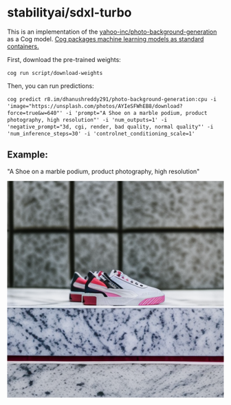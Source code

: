 # stabilityai/sdxl-turbo

This is an implementation of the [yahoo-inc/photo-background-generation](https://huggingface.co/yahoo-inc/photo-background-generation) as a Cog model. [Cog packages machine learning models as standard containers.](https://github.com/replicate/cog)

First, download the pre-trained weights:

    cog run script/download-weights

Then, you can run predictions:

    cog predict r8.im/dhanushreddy291/photo-background-generation:cpu -i 'image="https://unsplash.com/photos/AYIeSFWhEB8/download?force=true&w=640"' -i 'prompt="A Shoe on a marble podium, product photography, high resolution"' -i 'num_outputs=1' -i 'negative_prompt="3d, cgi, render, bad quality, normal quality"' -i 'num_inference_steps=30' -i 'controlnet_conditioning_scale=1'

## Example:

"A Shoe on a marble podium, product photography, high resolution"

![A Shoe on a marble podium, product photography, high resolution](out-0.png)